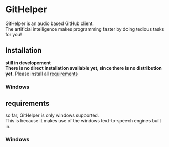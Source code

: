# GitHelper
GitHelper is an audio based GitHub client.    
The artificial intelligence makes programming faster by doing tedious tasks for you!

## Installation
**still in developement**    
**There is no direct installation available yet, since there is no distribution yet.**
Please install all [requirements](/#requirements-windows)
### Windows

## requirements
so far,  GitHelper is only windows supported.    
This is because it makes use of the windows text-to-speech engines built in.

### Windows
